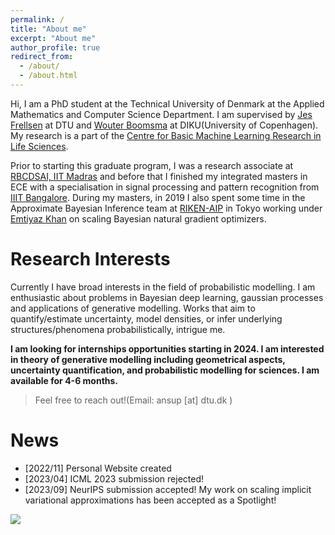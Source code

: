 ```yaml
---
permalink: /
title: "About me"
excerpt: "About me"
author_profile: true
redirect_from: 
  - /about/
  - /about.html
---
```


Hi, 
I am a PhD student at the Technical University of Denmark at the Applied Mathematics and Computer Science Department. I am supervised by [Jes Frellsen](https://frellsen.org/) at DTU and [Wouter Boomsma](https://ku-bioml.github.io/people/#wouter) at DIKU(University of Copenhagen). My research is a part of the [Centre for Basic Machine Learning Research in Life Sciences](https://www.mlls.dk/).

Prior to starting this graduate program, I was a research associate at [RBCDSAI, IIT Madras](https://rbcdsai.iitm.ac.in/) and before that I finished my integrated masters in ECE with a specialisation in signal processing and pattern recognition from [IIIT Bangalore](https://iiitb.ac.in/). During my masters, in 2019 I also spent some time in the Approximate Bayesian Inference team at [RIKEN-AIP](https://www.riken.jp/en/research/labs/aip/) in Tokyo working under [Emtiyaz Khan](https://emtiyaz.github.io/) on scaling Bayesian natural gradient optimizers.


# Research Interests 
Currently I have broad interests in the field of probabilistic modelling. I am enthusiastic about problems in Bayesian deep learning, gaussian processes and applications of generative modelling. Works that aim to quantify/estimate uncertainty, model densities, or infer underlying structures/phenomena probabilistically, intrigue me. 

**I am looking for internships opportunities starting in 2024. I am interested in theory of generative modelling including geometrical aspects, uncertainty quantification, and probabilistic modelling for sciences. I am available for 4-6 months.**

> Feel free to reach out!(Email: ansup [at] dtu.dk )


[comment]: <> (# Contact )

# News

- [2022/11] Personal Website created
- [2023/04] ICML 2023 submission rejected!
- [2023/09] NeurIPS submission accepted! My work on scaling implicit variational approximations has been accepted as a Spotlight!

<a href='https://clustrmaps.com/site/1brm2'  title='Visit tracker'><img src='//clustrmaps.com/map_v2.png?cl=ffffff&w=a&t=n&d=rhuIdLn9vUpFRvGiO0jZm6wlIkrJngsYtbAm3XuBg4k&co=4a5156'/></a>
